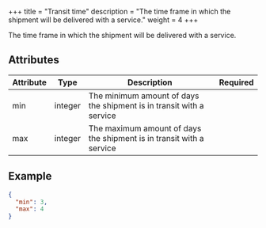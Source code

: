 +++
title = "Transit time"
description = "The time frame in which the shipment will be delivered with a service."
weight = 4
+++

The time frame in which the shipment will be delivered with a service.

## Attributes

Attribute      | Type       | Description                                                          | Required   
---------------|------------|----------------------------------------------------------------------|------------
min            | integer    | The minimum amount of days the shipment is in transit with a service | 
max            | integer    | The maximum amount of days the shipment is in transit with a service | 

## Example

```json
{
  "min": 3,
  "max": 4
}
```
